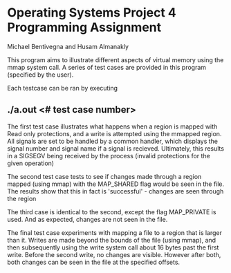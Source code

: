 # Operating Systems Project 4 Programming Assignment 

Michael Bentivegna and Husam Almanakly 

This program aims to illustrate different aspects of virtual memory using 
the mmap system call. A series of test cases are provided in this program
(specified by the user). 

Each testcase can be ran by executing 

## ./a.out <# test case number>


The first test case illustrates what happens when a region is mapped
with Read only protections, and a write is attempted using the mmapped
region. All signals are set to be handled by a common handler, 
which displays the signal number and signal name if a signal 
is recieved. Ultimately, this results in a SIGSEGV being received
by the process (invalid protections for the given operation)

The second test case tests to see if changes made through a region
mapped (using mmap) with the MAP_SHARED flag would be seen in the file. 
The results show that this in fact is 'successful' - changes are 
seen through the region

The third case is identical to the second, except the flag MAP_PRIVATE
is used. And as expected, changes are not seen in the file. 

The final test case experiments with mapping a file to a region that is 
larger than it. Writes are made beyond the bounds of the file (using 
mmap), and then subsequently using the write system call about 16 bytes
past the first write. Before the second write, no changes are visible. 
However after both, both changes can be seen in the file at the specified
offsets. 


